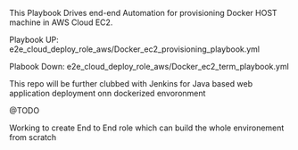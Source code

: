 This Playbook Drives end-end Automation for provisioning Docker HOST machine in AWS Cloud EC2.

Playbook UP: e2e_cloud_deploy_role_aws/Docker_ec2_provisioning_playbook.yml

Plabook Down: e2e_cloud_deploy_role_aws/Docker_ec2_term_playbook.yml

This repo will be further clubbed with Jenkins for Java based web application deployment onn dockerized envoronment

@TODO

Working to create End to End role which can build the whole environement from scratch



